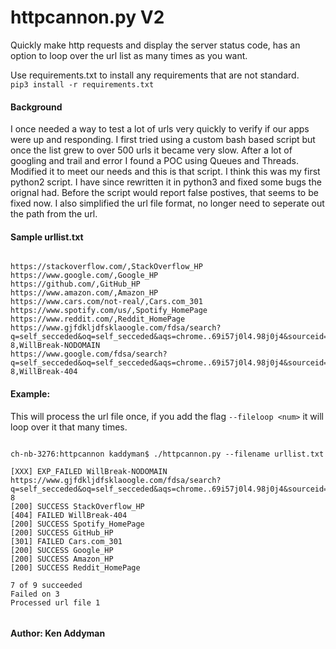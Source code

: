 # httpcannon.py V2 #

Quickly make http requests and display the server status code, has an option to loop over the url list as many times as you want. 

Use requirements.txt to install any requirements that are not standard.  
`pip3 install -r requirements.txt`

#### Background ####
I once needed a way to test a lot of urls very quickly to verify if our apps were up and responding. I first tried using a custom bash based script but once the list grew to over 500 urls it became very slow. After a lot of googling and trail and error I found a POC using Queues and Threads. Modified it to meet our needs and this is that script. I think this was my first python2 script. I have since rewritten it in python3 and fixed some bugs the orignal had. Before the script would report false postives, that seems to be fixed now. I also simplified the url file format, no longer need to seperate out the path from the url.   

#### Sample urllist.txt ####
<pre><code>
https://stackoverflow.com/,StackOverflow_HP
https://www.google.com/,Google_HP
https://github.com/,GitHub_HP
https://www.amazon.com/,Amazon_HP
https://www.cars.com/not-real/,Cars.com_301
https://www.spotify.com/us/,Spotify_HomePage
https://www.reddit.com/,Reddit_HomePage
https://www.gjfdkljdfsklaoogle.com/fdsa/search?q=self_secceded&oq=self_secceded&aqs=chrome..69i57j0l4.98j0j4&sourceid=chrome&ie=UTF-8,WillBreak-NODOMAIN
https://www.google.com/fdsa/search?q=self_secceded&oq=self_secceded&aqs=chrome..69i57j0l4.98j0j4&sourceid=chrome&ie=UTF-8,WillBreak-404
</code></pre>


#### Example: ####

This will process the url file once, if you add the flag `--fileloop <num>` it will loop over it that many times.  

<pre><code>
ch-nb-3276:httpcannon kaddyman$ ./httpcannon.py --filename urllist.txt

[XXX] EXP_FAILED WillBreak-NODOMAIN https://www.gjfdkljdfsklaoogle.com/fdsa/search?q=self_secceded&oq=self_secceded&aqs=chrome..69i57j0l4.98j0j4&sourceid=chrome&ie=UTF-8
[200] SUCCESS StackOverflow_HP
[404] FAILED WillBreak-404
[200] SUCCESS Spotify_HomePage
[200] SUCCESS GitHub_HP
[301] FAILED Cars.com_301
[200] SUCCESS Google_HP
[200] SUCCESS Amazon_HP
[200] SUCCESS Reddit_HomePage

7 of 9 succeeded
Failed on 3
Processed url file 1

</code></pre>

#### Author: Ken Addyman ####
